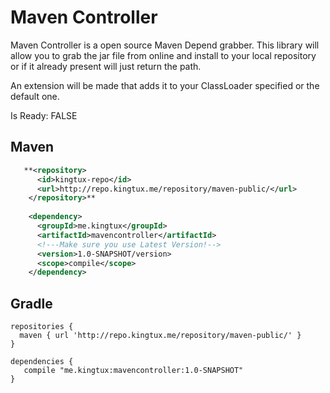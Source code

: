 # Maven Controller
Maven Controller is a open source Maven Depend grabber. This library will allow you to grab the jar file from online and install to your local repository or if it already present will just return the path.

An extension will be made that adds it to your ClassLoader specified or the default one.


Is Ready: FALSE

## Maven
```xml
   **<repository>
      <id>kingtux-repo</id>
      <url>http://repo.kingtux.me/repository/maven-public/</url>
    </repository>**
    
    <dependency>
      <groupId>me.kingtux</groupId>
      <artifactId>mavencontroller</artifactId>
      <!---Make sure you use Latest Version!-->
      <version>1.0-SNAPSHOT/version>
      <scope>compile</scope>
    </dependency>
```
## Gradle
```
repositories {
  maven { url 'http://repo.kingtux.me/repository/maven-public/' }
}

dependencies {
   compile "me.kingtux:mavencontroller:1.0-SNAPSHOT"
}
```